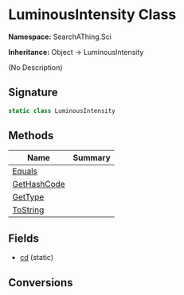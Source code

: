 # LuminousIntensity Class
**Namespace:** SearchAThing.Sci

**Inheritance:** Object → LuminousIntensity

(No Description)

## Signature
```csharp
static class LuminousIntensity
```
## Methods
|**Name**|**Summary**|
|---|---|
|[Equals](LuminousIntensity/Equals.md)||
|[GetHashCode](LuminousIntensity/GetHashCode.md)||
|[GetType](LuminousIntensity/GetType.md)||
|[ToString](LuminousIntensity/ToString.md)||
## Fields
- [cd](LuminousIntensity/cd.md) (static)
## Conversions
